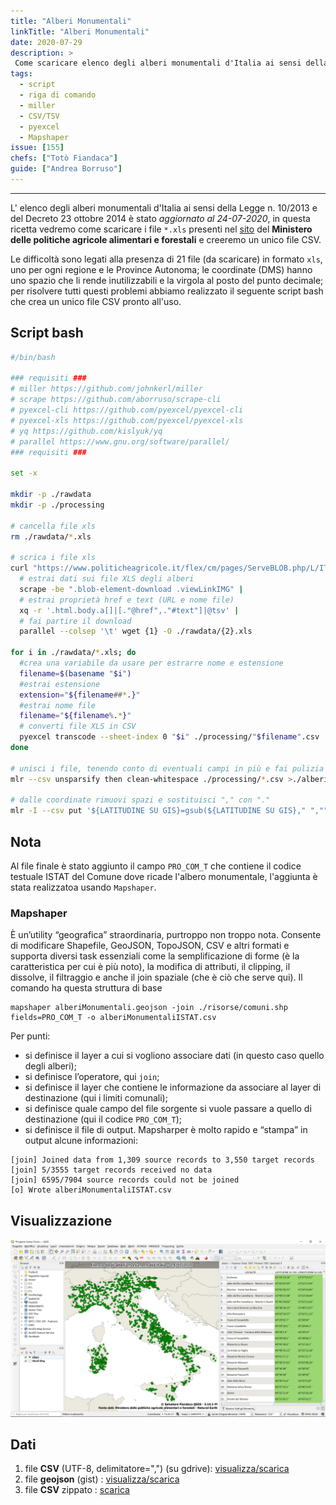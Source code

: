 ```yaml
---
title: "Alberi Monumentali"
linkTitle: "Alberi Monumentali"
date: 2020-07-29
description: >
 Come scaricare elenco degli alberi monumentali d'Italia ai sensi della Legge n. 10/2013 e del Decreto 23 ottobre 2014.
tags:
  - script
  - riga di comando
  - miller
  - CSV/TSV
  - pyexcel
  - Mapshaper
issue: [155]
chefs: ["Totò Fiandaca"]
guide: ["Andrea Borruso"]
---
```


---

L' elenco degli alberi monumentali d'Italia ai sensi della Legge n. 10/2013 e del Decreto 23 ottobre 2014 è stato _aggiornato al 24-07-2020_, in questa ricetta vedremo come scaricare i file `*.xls` presenti nel [sito](https://www.politicheagricole.it/flex/cm/pages/ServeBLOB.php/L/IT/IDPagina/11260) del **Ministero delle politiche agricole alimentari e forestali** e creeremo un unico file CSV.

Le difficoltà sono legati alla presenza di 21 file (da scaricare) in formato `xls`, uno per ogni regione e le Province Autonoma; le coordinate (DMS) hanno uno spazio che li rende inutilizzabili e la virgola al posto del punto decimale; per risolvere tutti questi problemi abbiamo realizzato il seguente script bash che crea un unico file CSV pronto all'uso.

## Script bash

```bash
#/bin/bash

### requisiti ###
# miller https://github.com/johnkerl/miller
# scrape https://github.com/aborruso/scrape-cli
# pyexcel-cli https://github.com/pyexcel/pyexcel-cli
# pyexcel-xls https://github.com/pyexcel/pyexcel-xls
# yq https://github.com/kislyuk/yq
# parallel https://www.gnu.org/software/parallel/
### requisiti ###

set -x

mkdir -p ./rawdata
mkdir -p ./processing

# cancella file xls
rm ./rawdata/*.xls

# scrica i file xls
curl "https://www.politicheagricole.it/flex/cm/pages/ServeBLOB.php/L/IT/IDPagina/11260" |
  # estrai dati sui file XLS degli alberi
  scrape -be ".blob-element-download .viewLinkIMG" |
  # estrai proprietà href e text (URL e nome file)
  xq -r '.html.body.a[]|[."@href",."#text"]|@tsv' |
  # fai partire il download
  parallel --colsep '\t' wget {1} -O ./rawdata/{2}.xls

for i in ./rawdata/*.xls; do
  #crea una variabile da usare per estrarre nome e estensione
  filename=$(basename "$i")
  #estrai estensione
  extension="${filename##*.}"
  #estrai nome file
  filename="${filename%.*}"
  # converti file XLS in CSV
  pyexcel transcode --sheet-index 0 "$i" ./processing/"$filename".csv
done

# unisci i file, tenendo conto di eventuali campi in più e fai pulizia di eventuali spazi bianchi in più
mlr --csv unsparsify then clean-whitespace ./processing/*.csv >./alberi.csv

# dalle coordinate rimuovi spazi e sostituisci "," con "."
mlr -I --csv put '${LATITUDINE SU GIS}=gsub(${LATITUDINE SU GIS}," ","");${LONGITUDINE SU GIS}=gsub(${LONGITUDINE SU GIS}," ","");${LATITUDINE SU GIS}=gsub(${LATITUDINE SU GIS},",",".");${LONGITUDINE SU GIS}=gsub(${LONGITUDINE SU GIS},",",".")' ./alberi.csv
```
## Nota

Al file finale è stato aggiunto il campo `PRO_COM_T` che contiene il codice testuale ISTAT del Comune dove ricade l'albero monumentale, l'aggiunta è stata realizzatoa usando `Mapshaper`.

### Mapshaper

È un’utility “geografica” straordinaria, purtroppo non troppo nota. Consente di modificare Shapefile, GeoJSON, TopoJSON, CSV e altri formati e supporta diversi task essenziali come la semplificazione di forme (è la caratteristica per cui è più noto), la modifica di attributi, il clipping, il dissolve, il filtraggio e anche il join spaziale (che è ciò che serve qui).
Il comando ha questa struttura di base

```
mapshaper alberiMonumentali.geojson -join ./risorse/comuni.shp fields=PRO_COM_T -o alberiMonumentaliISTAT.csv
```

Per punti:

* si definisce il layer a cui si vogliono associare dati (in questo caso quello degli alberi);
* si definisce l’operatore, qui `join`;
* si definisce il layer che contiene le informazione da associare al layer di destinazione (qui i limiti comunali);
* si definisce quale campo del file sorgente si vuole passare a quello di destinazione (qui il codice `PRO_COM_T`);
* si definisce il file di output.
Mapsharper è molto rapido e “stampa” in output alcune informazioni:

```
[join] Joined data from 1,309 source records to 3,550 target records
[join] 5/3555 target records received no data
[join] 6595/7904 source records could not be joined
[o] Wrote alberiMonumentaliISTAT.csv
```

## Visualizzazione

![](alberi.png)

## Dati

1. file **CSV** (UTF-8, delimitatore=",") (su gdrive): [visualizza/scarica](https://docs.google.com/spreadsheets/d/1Hfmpm6yO8Ma7EfFVQSo4GAReXZAFaSlgKeeROvIEcRw/edit?usp=sharing)
2. file **geojson** (gist) : [visualizza/scarica](https://gist.github.com/pigreco/c9e5680d7db7e6e7c405f73dce2c3c47)
3. file **CSV** zippato : [scarica](https://gist.github.com/pigreco/e0f38a1cf6bd90b6f8258f01fda828cc/archive/d3957ba4855a729370db6117e7e5d634cf1832fe.zip)